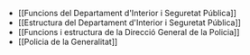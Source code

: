 - [[Funcions del Departament d'Interior i Seguretat Pública]]
- [[Estructura del Departament d'Interior i Seguretat Pública]]
- [[Funcions i estructura de la Direcció General de la Policia]]
- [[Policia de la Generalitat]]